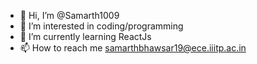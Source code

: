 - 👋 Hi, I’m @Samarth1009
- 👀 I’m interested in coding/programming
- 🌱 I’m currently learning ReactJs
- 📫 How to reach me samarthbhawsar19@ece.iiitp.ac.in

<!---
Samarth1009/Samarth1009 is a ✨ special ✨ repository because its `README.md` (this file) appears on your GitHub profile.
You can click the Preview link to take a look at your changes.
--->
